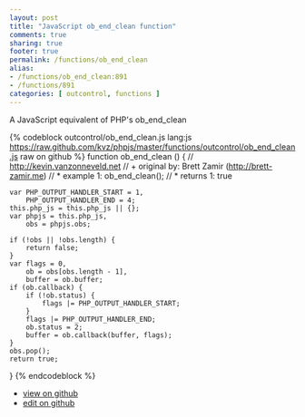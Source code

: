 ```yaml
---
layout: post
title: "JavaScript ob_end_clean function"
comments: true
sharing: true
footer: true
permalink: /functions/ob_end_clean
alias:
- /functions/ob_end_clean:891
- /functions/891
categories: [ outcontrol, functions ]
---
```

A JavaScript equivalent of PHP's ob_end_clean
<!-- more -->
{% codeblock outcontrol/ob_end_clean.js lang:js https://raw.github.com/kvz/phpjs/master/functions/outcontrol/ob_end_clean.js raw on github %}
function ob_end_clean () {
    // http://kevin.vanzonneveld.net
    // +   original by: Brett Zamir (http://brett-zamir.me)
    // *     example 1: ob_end_clean();
    // *     returns 1: true

    var PHP_OUTPUT_HANDLER_START = 1,
        PHP_OUTPUT_HANDLER_END = 4;
    this.php_js = this.php_js || {};
    var phpjs = this.php_js,
        obs = phpjs.obs;

    if (!obs || !obs.length) {
        return false;
    }
    var flags = 0,
        ob = obs[obs.length - 1],
        buffer = ob.buffer;
    if (ob.callback) {
        if (!ob.status) {
            flags |= PHP_OUTPUT_HANDLER_START;
        }
        flags |= PHP_OUTPUT_HANDLER_END;
        ob.status = 2;
        buffer = ob.callback(buffer, flags);
    }
    obs.pop();
    return true;
}
{% endcodeblock %}
<ul>
 <li><a href="https://github.com/kvz/phpjs/blob/master/functions/outcontrol/ob_end_clean.js">view on github</a></li>
 <li><a href="https://github.com/kvz/phpjs/edit/master/functions/outcontrol/ob_end_clean.js">edit on github</a></li>
</ul>
